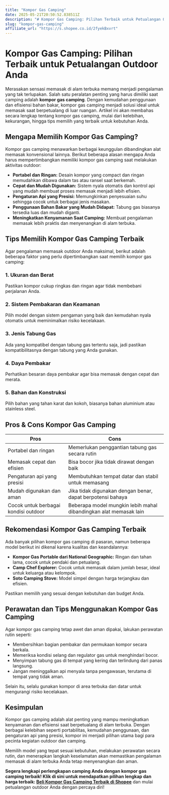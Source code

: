 ```yaml
---
title: "Kompor Gas Camping"
date: 2025-05-21T20:50:52.838511Z
description: "# Kompor Gas Camping: Pilihan Terbaik untuk Petualangan Outdoor Anda..."
slug: "kompor-gas-camping"
affiliate_url: "https://s.shopee.co.id/2fyekBxvrt"
---
```

# Kompor Gas Camping: Pilihan Terbaik untuk Petualangan Outdoor Anda

Merasakan sensasi memasak di alam terbuka memang menjadi pengalaman yang tak terlupakan. Salah satu peralatan penting yang harus dimiliki saat camping adalah **kompor gas camping**. Dengan kemudahan penggunaan dan efisiensi bahan bakar, kompor gas camping menjadi solusi ideal untuk memasak saat berpetualang di luar ruangan. Artikel ini akan membahas secara lengkap tentang kompor gas camping, mulai dari kelebihan, kekurangan, hingga tips memilih yang terbaik untuk kebutuhan Anda.

## Mengapa Memilih Kompor Gas Camping?

Kompor gas camping menawarkan berbagai keunggulan dibandingkan alat memasak konvensional lainnya. Berikut beberapa alasan mengapa Anda harus mempertimbangkan memiliki kompor gas camping saat melakukan aktivitas outdoor:

- **Portabel dan Ringan:** Desain kompor yang compact dan ringan memudahkan dibawa dalam tas atau ransel saat berkemah.
- **Cepat dan Mudah Digunakan:** Sistem nyala otomatis dan kontrol api yang mudah membuat proses memasak menjadi lebih efisien.
- **Pengaturan Api yang Presisi:** Memungkinkan penyesuaian suhu sehingga cocok untuk berbagai jenis masakan.
- **Penggunaan Bahan Bakar yang Mudah Didapat:** Tabung gas biasanya tersedia luas dan mudah diganti.
- **Meningkatkan Kenyamanan Saat Camping:** Membuat pengalaman memasak lebih praktis dan menyenangkan di alam terbuka.

## Tips Memilih Kompor Gas Camping Terbaik

Agar pengalaman memasak outdoor Anda maksimal, berikut adalah beberapa faktor yang perlu dipertimbangkan saat memilih kompor gas camping:

### 1. Ukuran dan Berat

Pastikan kompor cukup ringkas dan ringan agar tidak membebani perjalanan Anda.

### 2. Sistem Pembakaran dan Keamanan

Pilih model dengan sistem pengaman yang baik dan kemudahan nyala otomatis untuk meminimalkan risiko kecelakaan.

### 3. Jenis Tabung Gas

Ada yang kompatibel dengan tabung gas tertentu saja, jadi pastikan kompatibilitasnya dengan tabung yang Anda gunakan.

### 4. Daya Pembakar

Perhatikan besaran daya pembakar agar bisa memasak dengan cepat dan merata.

### 5. Bahan dan Konstruksi

Pilih bahan yang tahan karat dan kokoh, biasanya bahan aluminium atau stainless steel.

## Pros & Cons Kompor Gas Camping

| **Pros**                                                | **Cons**                                                 |
|-----------------------------------------------------------|----------------------------------------------------------|
| Portabel dan ringan                                      | Memerlukan penggantian tabung gas secara rutin          |
| Memasak cepat dan efisien                                | Bisa bocor jika tidak dirawat dengan baik             |
| Pengaturan api yang presisi                              | Membutuhkan tempat datar dan stabil untuk memasang    |
| Mudah digunakan dan aman                                | Jika tidak digunakan dengan benar, dapat berpotensi bahaya |
| Cocok untuk berbagai kondisi outdoor                     | Beberapa model mungkin lebih mahal dibandingkan alat memasak lain |

## Rekomendasi Kompor Gas Camping Terbaik

Ada banyak pilihan kompor gas camping di pasaran, namun beberapa model berikut ini dikenal karena kualitas dan keandalannya:

- **Kompor Gas Portable dari National Geographic:** Ringan dan tahan lama, cocok untuk pendaki dan petualang.
- **Camp Chef Explorer:** Cocok untuk memasak dalam jumlah besar, ideal untuk keluarga atau kelompok.
- **Soto Camping Stove:** Model simpel dengan harga terjangkau dan efisien.

Pastikan memilih yang sesuai dengan kebutuhan dan budget Anda.

## Perawatan dan Tips Menggunakan Kompor Gas Camping

Agar kompor gas camping tetap awet dan aman dipakai, lakukan perawatan rutin seperti:

- Membersihkan bagian pembakar dan permukaan kompor secara berkala.
- Memeriksa kondisi selang dan regulator gas untuk menghindari bocor.
- Menyimpan tabung gas di tempat yang kering dan terlindung dari panas langsung.
- Jangan meninggalkan api menyala tanpa pengawasan, terutama di tempat yang tidak aman.

Selain itu, selalu gunakan kompor di area terbuka dan datar untuk mengurangi risiko kecelakaan.

## Kesimpulan

Kompor gas camping adalah alat penting yang mampu meningkatkan kenyamanan dan efisiensi saat berpetualang di alam terbuka. Dengan berbagai kelebihan seperti portabilitas, kemudahan penggunaan, dan pengaturan api yang presisi, kompor ini menjadi pilihan utama bagi para pecinta kegiatan outdoor dan camping.

Memilih model yang tepat sesuai kebutuhan, melakukan perawatan secara rutin, dan menerapkan langkah keselamatan akan memastikan pengalaman memasak di alam terbuka Anda tetap menyenangkan dan aman.

**Segera lengkapi perlengkapan camping Anda dengan kompor gas camping terbaik! Klik di sini untuk mendapatkan pilihan lengkap dan harga terbaik: [Beli Kompor Gas Camping Terbaik di Shopee](https://s.shopee.co.id/2fyekBxvrt)** dan mulai petualangan outdoor Anda dengan percaya diri!